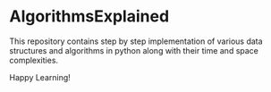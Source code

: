 # AlgorithmsExplained
This repository contains step by step implementation of various data structures and algorithms in python along with their time and space complexities.

Happy Learning!
